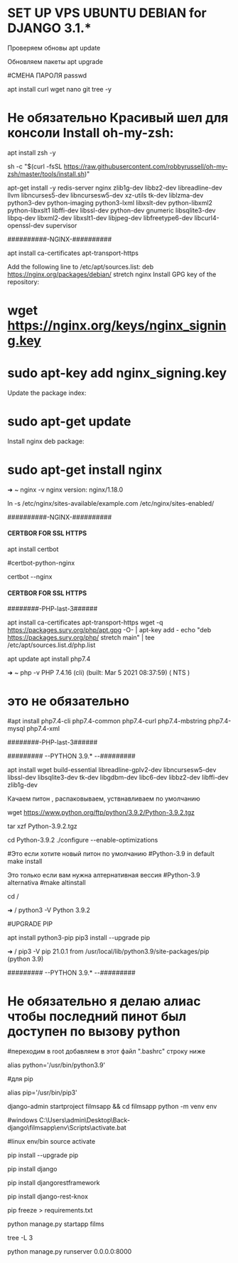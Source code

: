 # SET UP VPS UBUNTU DEBIAN for DJANGO 3.1.*


Проверяем обновы
apt update

Обновляем пакеты
apt upgrade


#СМЕНА ПАРОЛЯ
passwd 

apt install curl wget nano git  tree -y

# Не обязательно Красивый шел для консоли Install oh-my-zsh:

apt install zsh -y

sh -c "$(curl -fsSL https://raw.githubusercontent.com/robbyrussell/oh-my-zsh/master/tools/install.sh)"


apt-get install -y redis-server nginx zlib1g-dev libbz2-dev libreadline-dev llvm libncurses5-dev libncursesw5-dev xz-utils tk-dev liblzma-dev python3-dev python-imaging python3-lxml libxslt-dev python-libxml2 python-libxslt1 libffi-dev libssl-dev python-dev gnumeric libsqlite3-dev libpq-dev libxml2-dev libxslt1-dev libjpeg-dev libfreetype6-dev libcurl4-openssl-dev supervisor



##########-NGINX-##########

apt install ca-certificates apt-transport-https 

Add the following line to /etc/apt/sources.list:
deb https://nginx.org/packages/debian/ stretch nginx
Install GPG key of the repository:

# wget https://nginx.org/keys/nginx_signing.key
# sudo apt-key add nginx_signing.key
Update the package index:
# sudo apt-get update
Install nginx deb package:
# sudo apt-get install nginx

➜  ~ nginx -v
nginx version: nginx/1.18.0


ln -s /etc/nginx/sites-available/example.com /etc/nginx/sites-enabled/



##########-NGINX-##########

#### CERTBOR FOR SSL HTTPS #######

apt install certbot 

#certbot-python-nginx

certbot --nginx 

#### CERTBOR FOR SSL HTTPS #######



########-PHP-last-3######

apt install ca-certificates apt-transport-https 
wget -q https://packages.sury.org/php/apt.gpg -O- | apt-key add -
echo "deb https://packages.sury.org/php/ stretch main" | tee /etc/apt/sources.list.d/php.list

apt update
apt install php7.4


➜  ~ php -v
PHP 7.4.16 (cli) (built: Mar  5 2021 08:37:59) ( NTS )

# это не обязательно
#apt install php7.4-cli php7.4-common php7.4-curl php7.4-mbstring php7.4-mysql php7.4-xml

########-PHP-last-3######




######### --PYTHON 3.9.* --#########

apt install wget build-essential libreadline-gplv2-dev libncursesw5-dev \
     libssl-dev libsqlite3-dev tk-dev libgdbm-dev libc6-dev libbz2-dev libffi-dev zlib1g-dev 
     
Качаем питон , распаковываем, уствнавливаем по умолчанию

wget https://www.python.org/ftp/python/3.9.2/Python-3.9.2.tgz 

tar xzf Python-3.9.2.tgz 

cd Python-3.9.2
./configure --enable-optimizations 

#Это если хотите новый питон по умолчанию
#Python-3.9 in default
make install 

Это только если вам нужна алтернативная вессия
#Python-3.9 alternativa
#make altinstall 

cd /


➜  / python3 -V
Python 3.9.2


#UPGRADE PIP 

apt install python3-pip
pip3 install --upgrade pip

➜  / pip3 -V
pip 21.0.1 from /usr/local/lib/python3.9/site-packages/pip (python 3.9)


######### --PYTHON 3.9.* --#########




# Не обязательно я делаю алиас чтобы последний пинот был доступен по вызову python
#переходим в root добавляем в этот файл ".bashrc" строку ниже

alias python='/usr/bin/python3.9'

#для pip

alias pip='/usr/bin/pip3'


django-admin startproject filmsapp 
&& cd filmsapp
python -m venv env 

#windows C:\Users\admin\Desktop\Back-django\filmsapp\env\Scripts\activate.bat

#linux env/bin source activate

pip install --upgrade pip

pip install django

pip install djangorestframework

pip install django-rest-knox

pip freeze > requirements.txt

python manage.py startapp films

tree -L 3

python manage.py runserver 0.0.0.0:8000
